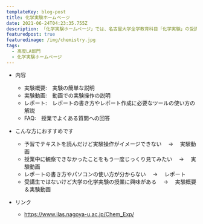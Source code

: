```yaml
---
templateKey: blog-post
title: 化学実験ホームページ
date: 2021-06-24T04:23:35.755Z
description: 「化学実験ホームページ」では、名古屋大学全学教育科目「化学実験」の受講に役立つ情報を掲載しています。動画を使った実験内容の紹介や実験レポートの書き方についての解説もあるので、受講生以外でも化学に興味のある方やレポートの書き方に困っている方にお勧めです。
featuredpost: true
featuredimage: /img/chemistry.jpg
tags:
  - 高度LA部門
  - 化学実験ホームページ
---
```

* 内容

  * 実験概要:　実験の簡単な説明
  * 実験動画:　動画での実験操作の説明
  * レポート:　レポートの書き方やレポート作成に必要なツールの使い方の解説
  * FAQ:　授業でよくある質問への回答
* こんな方におすすめです

  * 予習でテキストを読んだけど実験操作がイメージできない　 → 　実験動画
  * 授業中に観察できなかったことをもう一度じっくり見てみたい　 → 　実験動画
  * レポートの書き方やパソコンの使い方が分からない　 → 　レポート
  * 受講生ではないけど大学の化学実験の授業に興味がある　 → 　実験概要＆実験動画
* リンク

  * https://www.ilas.nagoya-u.ac.jp/Chem_Exp/